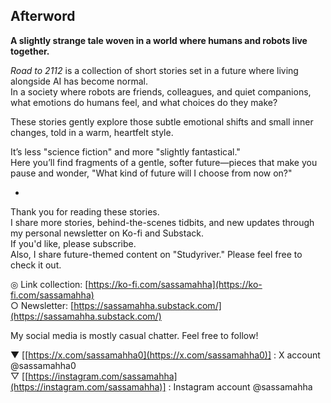 ## Afterword

**A slightly strange tale woven in a world where humans and robots live together.**

_Road to 2112_ is a collection of short stories set in a future where living alongside AI has become normal.  
In a society where robots are friends, colleagues, and quiet companions, what emotions do humans feel, and what choices do they make?

These stories gently explore those subtle emotional shifts and small inner changes, told in a warm, heartfelt style.

It’s less "science fiction" and more "slightly fantastical."  
Here you’ll find fragments of a gentle, softer future—pieces that make you pause and wonder, "What kind of future will I choose from now on?"

-

Thank you for reading these stories.  
I share more stories, behind-the-scenes tidbits, and new updates through my personal newsletter on Ko-fi and Substack.  
If you'd like, please subscribe.  
Also, I share future-themed content on "Studyriver." Please feel free to check it out.

◎ Link collection: [https://ko-fi.com/sassamahha](https://ko-fi.com/sassamahha)  
○ Newsletter: [https://sassamahha.substack.com/](https://sassamahha.substack.com/)

My social media is mostly casual chatter. Feel free to follow!

▼ [[https://x.com/sassamahha0](https://x.com/sassamahha0)] : X account @sassamahha0  
▽ [[https://instagram.com/sassamahha](https://instagram.com/sassamahha)] : Instagram account @sassamahha